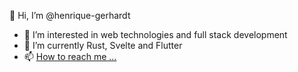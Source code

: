 👋 Hi, I’m @henrique-gerhardt
- 👀 I’m interested in web technologies and full stack development
- 🌱 I’m currently Rust, Svelte and Flutter
- 📫 [How to reach me ...](https://www.linkedin.com/in/henrique-gerhardt-980b9a14b)

<!---
henrique-gerhardt/henrique-gerhardt is a ✨ special ✨ repository because its `README.md` (this file) appears on your GitHub profile.
You can click the Preview link to take a look at your changes.
--->
